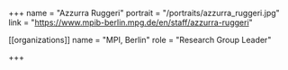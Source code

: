 +++
name = "Azzurra Ruggeri"
portrait = "/portraits/azzurra_ruggeri.jpg"
link = "https://www.mpib-berlin.mpg.de/en/staff/azzurra-ruggeri"

[[organizations]]
    name = "MPI, Berlin"
    role = "Research Group Leader"

+++

